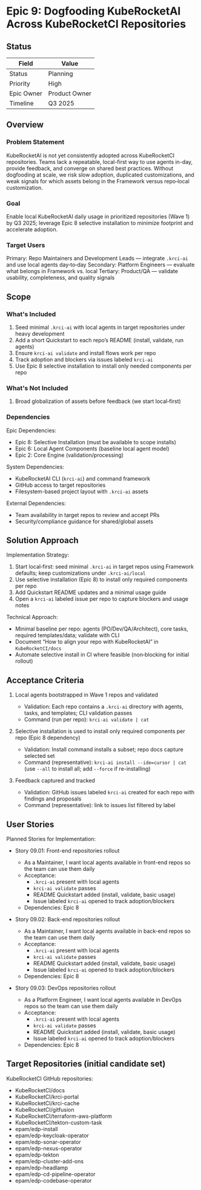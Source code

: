# Epic 9: Dogfooding KubeRocketAI Across KubeRocketCI Repositories

## Status

| Field                | Value                    |
|----------------------|--------------------------|
| Status               | Planning                 |
| Priority             | High                     |
| Epic Owner           | Product Owner            |
| Timeline             | Q3 2025                  |

## Overview

### Problem Statement

KubeRocketAI is not yet consistently adopted across KubeRocketCI repositories. Teams lack a repeatable, local-first way to use agents in-day, provide feedback, and converge on shared best practices. Without dogfooding at scale, we risk slow adoption, duplicated customizations, and weak signals for which assets belong in the Framework versus repo‑local customization.

### Goal

Enable local KubeRocketAI daily usage in prioritized repositories (Wave 1) by Q3 2025; leverage Epic 8 selective installation to minimize footprint and accelerate adoption.

### Target Users

Primary: Repo Maintainers and Development Leads — integrate `.krci-ai` and use local agents day‑to‑day
Secondary: Platform Engineers — evaluate what belongs in Framework vs. local
Tertiary: Product/QA — validate usability, completeness, and quality signals

## Scope

### What's Included

1. Seed minimal `.krci-ai` with local agents in target repositories under heavy development
2. Add a short Quickstart to each repo’s README (install, validate, run agents)
3. Ensure `krci-ai validate` and install flows work per repo
4. Track adoption and blockers via issues labeled `krci-ai`
5. Use Epic 8 selective installation to install only needed components per repo

### What's Not Included

1. Broad globalization of assets before feedback (we start local‑first)

### Dependencies

Epic Dependencies:

- Epic 8: Selective Installation (must be available to scope installs)
- Epic 6: Local Agent Components (baseline local agent model)
- Epic 2: Core Engine (validation/processing)

System Dependencies:

- KubeRocketAI CLI (`krci-ai`) and command framework
- GitHub access to target repositories
- Filesystem-based project layout with `.krci-ai` assets

External Dependencies:

- Team availability in target repos to review and accept PRs
- Security/compliance guidance for shared/global assets

## Solution Approach

Implementation Strategy:

1. Start local‑first: seed minimal `.krci-ai` in target repos using Framework defaults; keep customizations under `.krci-ai/local`
2. Use selective installation (Epic 8) to install only required components per repo
3. Add Quickstart README updates and a minimal usage guide
4. Open a `krci-ai` labeled issue per repo to capture blockers and usage notes

Technical Approach:

- Minimal baseline per repo: agents (PO/Dev/QA/Architect), core tasks, required templates/data; validate with CLI
- Document “How to align your repo with KubeRocketAI” in `KubeRocketCI/docs`
- Automate selective install in CI where feasible (non‑blocking for initial rollout)

## Acceptance Criteria

1. Local agents bootstrapped in Wave 1 repos and validated
   - Validation: Each repo contains a `.krci-ai` directory with agents, tasks, and templates; CLI validation passes
   - Command (run per repo): `krci-ai validate | cat`

2. Selective installation is used to install only required components per repo (Epic 8 dependency)
   - Validation: Install command installs a subset; repo docs capture selected set
   - Command (representative): `krci-ai install --ide=cursor | cat` (use `--all` to install all; add `--force` if re-installing)

3. Feedback captured and tracked
   - Validation: GitHub issues labeled `krci-ai` created for each repo with findings and proposals
   - Command (representative): link to issues list filtered by label

## User Stories

Planned Stories for Implementation:

- Story 09.01: Front-end repositories rollout
  - As a Maintainer, I want local agents available in front-end repos so the team can use them daily
  - Acceptance:
    - `.krci-ai` present with local agents
    - `krci-ai validate` passes
    - README Quickstart added (install, validate, basic usage)
    - Issue labeled `krci-ai` opened to track adoption/blockers
  - Dependencies: Epic 8

- Story 09.02: Back-end repositories rollout
  - As a Maintainer, I want local agents available in back-end repos so the team can use them daily
  - Acceptance:
    - `.krci-ai` present with local agents
    - `krci-ai validate` passes
    - README Quickstart added (install, validate, basic usage)
    - Issue labeled `krci-ai` opened to track adoption/blockers
  - Dependencies: Epic 8

- Story 09.03: DevOps repositories rollout
  - As a Platform Engineer, I want local agents available in DevOps repos so the team can use them daily
  - Acceptance:
    - `.krci-ai` present with local agents
    - `krci-ai validate` passes
    - README Quickstart added (install, validate, basic usage)
    - Issue labeled `krci-ai` opened to track adoption/blockers
  - Dependencies: Epic 8

## Target Repositories (initial candidate set)

KubeRocketCI GitHub repositories:

- KubeRocketCI/docs
- KubeRocketCI/krci-portal
- KubeRocketCI/krci-cache
- KubeRocketCI/gitfusion
- KubeRocketCI/terraform-aws-platform
- KubeRocketCI/tekton-custom-task
- epam/edp-install
- epam/edp-keycloak-operator
- epam/edp-sonar-operator
- epam/edp-nexus-operator
- epam/edp-tekton
- epam/edp-cluster-add-ons
- epam/edp-headlamp
- epam/edp-cd-pipeline-operator
- epam/edp-codebase-operator
